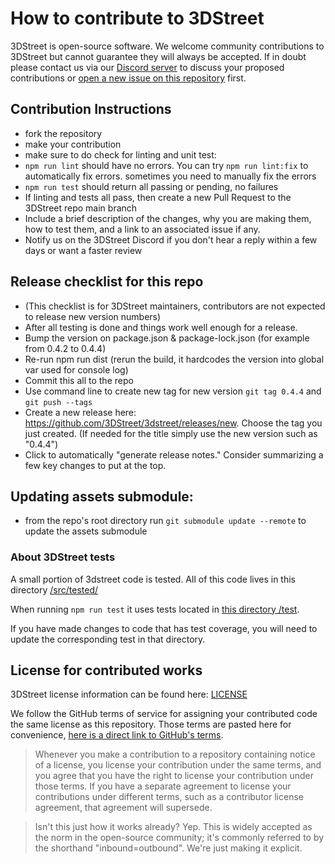# How to contribute to 3DStreet

3DStreet is open-source software. We welcome community contributions to 3DStreet but cannot guarantee they will always be accepted. If in doubt please contact us via our [Discord server](https://discord.com/invite/zNFMhTwKSd) to discuss your proposed contributions or [open a new issue on this repository](https://github.com/3DStreet/3dstreet/issues/new) first.

## Contribution Instructions
* fork the repository
* make your contribution
* make sure to do check for linting and unit test:
* `npm run lint` should have no errors. You can try `npm run lint:fix` to automatically fix errors. sometimes you need to manually fix the errors
* `npm run test` should return all passing or pending, no failures
* If linting and tests all pass, then create a new Pull Request to the 3DStreet repo main branch
* Include a brief description of the changes, why you are making them, how to test them, and a link to an associated issue if any.
* Notify us on the 3DStreet Discord if you don't hear a reply within a few days or want a faster review

## Release checklist for this repo
- (This checklist is for 3DStreet maintainers, contributors are not expected to release new version numbers)
- After all testing is done and things work well enough for a release.
- Bump the version on package.json & package-lock.json (for example from 0.4.2 to 0.4.4)
- Re-run npm run dist (rerun the build, it hardcodes the version into global var used for console log)
- Commit this all to the repo
- Use command line to create new tag for new version `git tag 0.4.4` and `git push --tags`
- Create a new release here: https://github.com/3DStreet/3dstreet/releases/new. Choose the tag you just created. (If needed for the title simply use the new version such as "0.4.4")
- Click to automatically "generate release notes." Consider summarizing a few key changes to put at the top.

## Updating assets submodule:
- from the repo's root directory run `git submodule update --remote` to update the assets submodule

### About 3DStreet tests

A small portion of 3dstreet code is tested. All of this code lives in this directory [/src/tested/](https://github.com/3DStreet/3dstreet/tree/main/src/tested)

When running `npm run test` it uses tests located in [this directory /test](https://github.com/3DStreet/3dstreet/tree/main/test). 

If you have made changes to code that has test coverage, you will need to update the corresponding test in that directory.

## License for contributed works
3DStreet license information can be found here: [LICENSE](https://github.com/3DStreet/3dstreet/blob/main/LICENSE)

We follow the GitHub terms of service for assigning your contributed code the same license as this repository. Those terms are pasted here for convenience, [here is a direct link to GitHub's terms](https://docs.github.com/en/site-policy/github-terms/github-terms-of-service#6-contributions-under-repository-license
).

> Whenever you make a contribution to a repository containing notice of a license, you license your contribution under the same terms, and you agree that you have the right to license your contribution under those terms. If you have a separate agreement to license your contributions under different terms, such as a contributor license agreement, that agreement will supersede.

> Isn't this just how it works already? Yep. This is widely accepted as the norm in the open-source community; it's commonly referred to by the shorthand "inbound=outbound". We're just making it explicit.
